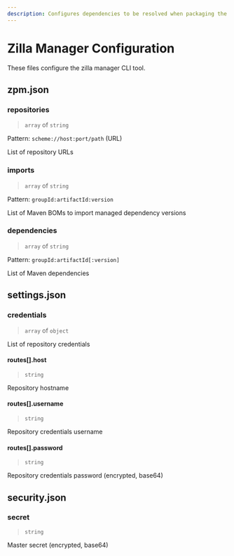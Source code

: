 ```yaml
---
description: Configures dependencies to be resolved when packaging the Zilla runtime
---
```


# Zilla Manager Configuration

These files configure the zilla manager CLI tool.

## zpm.json

### repositories

> `array` of `string`

Pattern: `scheme://host:port/path` (URL)

List of repository URLs

### imports

> `array` of `string`

Pattern: `groupId:artifactId:version`

List of Maven BOMs to import managed dependency versions

### dependencies

> `array` of `string`

Pattern: `groupId:artifactId[:version]`

List of Maven dependencies

## settings.json

### credentials

> `array` of `object`

List of repository credentials

#### routes[].host

> `string`

Repository hostname

#### routes[].username

> `string`

Repository credentials username

#### routes[].password

> `string`

Repository credentials password (encrypted, base64)

## security.json

### secret

> `string`

Master secret (encrypted, base64)
